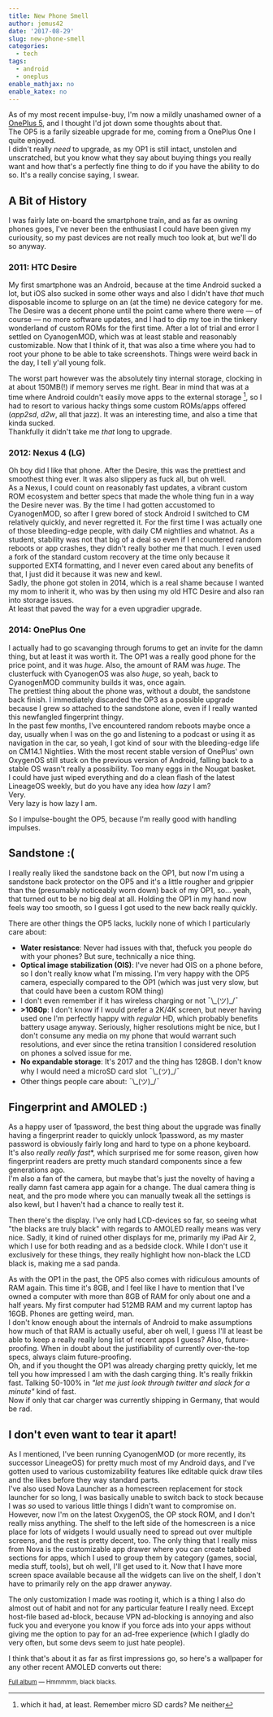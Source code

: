 ```yaml
---
title: New Phone Smell
author: jemus42
date: '2017-08-29'
slug: new-phone-smell
categories:
  - tech
tags:
  - android
  - oneplus
enable_mathjax: no
enable_katex: no
---
```


As of my most recent impulse-buy, I'm now a mildly unashamed owner of a [OnePlus 5](https://www.youtube.com/watch?v=2w5B1Ne-fy4&t=1s), and I thought I'd jot down some thoughts about that.  
The OP5 is a farily sizeable upgrade for me, coming from a OnePlus One I quite enjoyed.  
I didn't really *need* to upgrade, as my OP1 is still intact, unstolen and unscratched, but you know what they say about buying things you really want and how that's a perfectly fine thing to do if you have the ability to do so. It's a really concise saying, I swear.

## A Bit of History

I was fairly late on-board the smartphone train, and as far as owning phones goes, I've never been the enthusiast I could have been given my curiousity, so my past devices are not really much too look at, but we'll do so anyway.

### 2011: HTC Desire

My first smartphone was an Android, because at the time Android sucked a lot, but iOS also sucked in some other ways and also I didn't have *that* much disposable income to splurge on an (at the time) ne device category for me.  
The Desire was a decent phone until the point came where there were — of course — no more software updates, and I had to dip my toe in the tinkery wonderland of custom ROMs for the first time. After a lot of trial and error I settled on CyanogenMOD, which was at least stable and reasonably customizable.  Now that I think of it, that was also a time where you had to root your phone to be able to take screenshots. Things were weird back in the day, I tell y'all young folk.  

The worst part however was the absolutely tiny internal storage, clocking in at about 150MB(!) if memory serves me right. Bear in mind that was at a time where Android couldn't easily move apps to the external storage [^sd], so I had to resort to various hacky things some custom ROMs/apps offered (*app2sd*, *d2w*, all that jazz). It was an interesting time, and also a time that kinda sucked.  
Thankfully it didn't take me *that* long to upgrade.

### 2012: Nexus 4 (LG)

Oh boy did I like that phone. After the Desire, this was the prettiest and smoothest thing ever. It was also slippery as fuck all, but oh well.  
As a Nexus, I could count on reasonably fast updates, a vibrant custom ROM ecosystem and better specs that made the whole thing fun in a way the Desire never was. By the time I had gotten accustomed to CyanogenMOD, so after I grew bored of stock Android I switched to CM relatively quickly, and never regretted it. For the first time I was actually one of those bleeding-edge people, with daily CM nightlies and whatnot. As a student, stability was not that big of a deal so even if I encountered random reboots or app crashes, they didn't really bother me that much. I even used a fork of the standard custom recovery at the time only because it supported EXT4 formatting, and I never even cared about any benefits of that, I just did it because it was new and kewl.  
Sadly, the phone got stolen in 2014, which is a real shame because I wanted my mom to inherit it, who was by then using my old HTC Desire and also ran into storage issues.  
At least that paved the way for a even upgradier upgrade.

### 2014: OnePlus One

I actually had to go scavanging through forums to get an invite for the damn thing, but at least it was worth it. The OP1 was a really good phone for the price point, and it was *huge*. Also, the amount of RAM was *huge*. The clusterfuck with CyanogenOS was also *huge*, so yeah, back to CyanogenMOD community builds it was, once again.  
The prettiest thing about the phone was, without a doubt, the sandstone back finish. I immediately discarded the OP3 as a possible upgrade because I grew so attached to the sandstone alone, even if I really wanted this newfangled fingerprint thingy.  
In the past few months, I've encountered random reboots maybe once a day, usually when I was on the go and listening to a podcast or using it as navigation in the car, so yeah, I got kind of sour with the bleeding-edge life on CM14.1 Nightlies. With the most recent stable version of OnePlus' own OxygenOS still stuck on the previous version of Android, falling back to a stable OS wasn't really a possibility. Too many eggs in the Nougat basket.  
I could have just wiped everything and do a clean flash of the latest LineageOS weekly, but do you have any idea how _lazy_ I am?  
Very.  
Very lazy is how lazy I am.  

So I impulse-bought the OP5, because I'm really good with handling impulses.

## Sandstone :(

I really really liked the sandstone back on the OP1, but now I'm using a sandstone back protector on the OP5 and it's a little rougher and grippier than the (presumably noticeably worn down) back of my OP1, so… yeah, that turned out to be no big deal at all. Holding the OP1 in my hand now feels way too smooth, so I guess I got used to the new back really quickly.  

There are other things the OP5 lacks, luckily none of which I particularly care about:

- **Water resistance**: Never had issues with that, thefuck you people do with your phones? But sure, technically a nice thing.
- **Optical image stabilization (OIS)**: I've never had OIS on a phone before, so I don't really know what I'm missing. I'm very happy with the OP5 camera, especially compared to the OP1 (which was just very slow, but that could have been a custom ROM thing)
- I don't even remember if it has wireless charging or not ¯\\\_(ツ)_/¯
- **>1080p**: I don't know if I would prefer a 2K/4K screen, but never having used one I'm perfectly happy with *regular* HD, which probably benefits battery usage anyway. Seriously, higher resolutions might be nice, but I don't consume any media on my phone that would warrant such resolutions, and ever since the retina transition I considered resolution on phones a solved issue for me.
- **No expandable storage**: It's 2017 and the thing has 128GB. I don't know why I would need a microSD card slot ¯\\\_(ツ)_/¯
- Other things people care about: ¯\\\_(ツ)_/¯

## Fingerprint and AMOLED :)

As a happy user of 1password, the best thing about the upgrade was finally having a fingerprint reader to quickly unlock 1password, as my master password is obviously fairly long and hard to type on a phone keyboard.  
It's also *really really fast**, which surprised me for some reason, given how fingerprint readers are pretty much standard components since a few generations ago.  
I'm also a fan of the camera, but maybe that's just the novelty of having a really damn fast camera app again for a change. The dual camera thing is neat, and the pro mode where you can manually tweak all the settings is also kewl, but I haven't had a chance to really test it.  

Then there's the display. I've only had LCD-devices so far, so seeing what "the blacks are truly black" with regards to AMOLED really means was very nice. Sadly, it kind of ruined other displays for me, primarily my iPad Air 2, which I use for both reading and as a bedside clock. While I don't use it exclusively for these things, they really highlight how non-black the LCD black is, making me a sad panda.

As with the OP1 in the past, the OP5 also comes with ridiculous amounts of RAM again. This time it's 8GB, and I feel like I have to mention that I've owned a computer with more than 8GB of RAM for only about one and a half years. My first computer had 512MB RAM and my current laptop has 16GB. Phones are getting weird, man.  
I don't know enough about the internals of Android to make assumptions how much of that RAM is actually useful, aber oh well, I guess I'll at least be able to keep a really really long list of recent apps I guess? Also, future-proofing. When in doubt about the justifiability of currently over-the-top specs, always claim future-proofing.  
Oh, and if you thought the OP1 was already charging pretty quickly, let me tell you how impressed I am with the dash carging thing. It's really frikkin fast. Talking 50-100% in *"let me just look through twitter and slack for a minute"* kind of fast.  
Now if only that car charger was currently shipping in Germany, that would be rad.

## I don't even want to tear it apart!

As I mentioned, I've been running CyanogenMOD (or more recently, its successor LineageOS) for pretty much most of my Android days, and I've gotten used to various customizability features like editable quick draw tiles and the likes before they way standard parts.  
I've also used Nova Launcher as a homescreen replacement for stock launcher for so long, I was basically unable to switch back to stock because I was _so_ used to various little things I didn't want to compromise on.  
However, now I'm on the latest OxygenOS, the OP stock ROM, and I don't really miss anything. The shelf to the left side of the homescreen is a nice place for lots of widgets I would usually need to spread out over multiple screens, and the rest is pretty decent, too. The only thing that I really miss from Nova is the customizable app drawer where you can create tabbed sections for apps, which I used to group them by category (games, social, media stuff, tools), but oh well, I'll get used to it. Now that I have more screen space available because all the widgets can live on the shelf, I don't have to primarily rely on the app drawer anyway.  

The only customization I made was rooting it, which is a thing I also do almost out of habit and not for any particular feature I really need. Except host-file based ad-block, because VPN ad-blocking is annoying and also fuck you and everyone you know if you force ads into your apps without giving me the option to pay for an ad-free experience (which I gladly do very often, but some devs seem to just hate people).

I think that's about it as far as first impressions go, so here's a wallpaper for any other recent AMOLED converts out there:

<blockquote class="imgur-embed-pub" lang="en" data-id="Da8GWRE"><a href="//imgur.com/Da8GWRE"></a></blockquote><script async src="//s.imgur.com/min/embed.js" charset="utf-8"></script>

<small>[Full album][wallpaper] — Hmmmmm, black blacks.</small>

[wallpaper]: https://imgur.com/a/1A4NF
[^sd]: which it had, at least. Remember micro SD cards? Me neither
